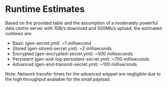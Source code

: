 # Runtime Estimates

Based on the provided table and the assumption of a moderately powerful data centre server with 1GB/s download and 500Mb/s upload, the estimated runtimes are:

- Basic (gen-secret.yml): ~1 millisecond
- Stored (gen-stored-secret.yml): ~2 milliseconds
- Encrypted (gen-encrypted-secret.yml): ~500 milliseconds
- Persistent (gen-and-log-persistent-secret.yml): ~700 milliseconds
- Advanced (gen-and-transmit-secret.yml): ~100 milliseconds

Note:
Network transfer times for the advanced snippet are negligible due to the high throughput available for the small payload.
